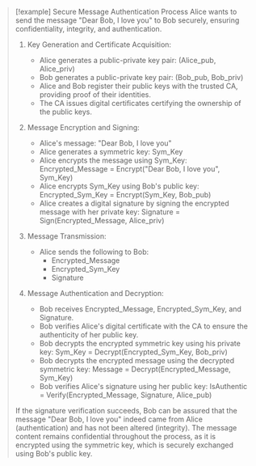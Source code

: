 > [!example] Secure Message Authentication Process
> Alice wants to send the message "Dear Bob, I love you" to Bob securely, ensuring confidentiality, integrity, and authentication.
>
> 1. Key Generation and Certificate Acquisition:
>    - Alice generates a public-private key pair: (Alice_pub, Alice_priv)
>    - Bob generates a public-private key pair: (Bob_pub, Bob_priv)
>    - Alice and Bob register their public keys with the trusted CA, providing proof of their identities.
>    - The CA issues digital certificates certifying the ownership of the public keys.
>
> 2. Message Encryption and Signing:
>    - Alice's message: "Dear Bob, I love you"
>    - Alice generates a symmetric key: Sym_Key
>    - Alice encrypts the message using Sym_Key:
>      Encrypted_Message = Encrypt("Dear Bob, I love you", Sym_Key)
>    - Alice encrypts Sym_Key using Bob's public key:
>      Encrypted_Sym_Key = Encrypt(Sym_Key, Bob_pub)
>    - Alice creates a digital signature by signing the encrypted message with her private key:
>      Signature = Sign(Encrypted_Message, Alice_priv)
>
> 3. Message Transmission:
>    - Alice sends the following to Bob:
>      - Encrypted_Message
>      - Encrypted_Sym_Key
>      - Signature
>
> 4. Message Authentication and Decryption:
>    - Bob receives Encrypted_Message, Encrypted_Sym_Key, and Signature.
>    - Bob verifies Alice's digital certificate with the CA to ensure the authenticity of her public key.
>    - Bob decrypts the encrypted symmetric key using his private key:
>      Sym_Key = Decrypt(Encrypted_Sym_Key, Bob_priv)
>    - Bob decrypts the encrypted message using the decrypted symmetric key:
>      Message = Decrypt(Encrypted_Message, Sym_Key)
>    - Bob verifies Alice's signature using her public key:
>      IsAuthentic = Verify(Encrypted_Message, Signature, Alice_pub)
>
> If the signature verification succeeds, Bob can be assured that the message "Dear Bob, I love you" indeed came from Alice (authentication) and has not been altered (integrity). The message content remains confidential throughout the process, as it is encrypted using the symmetric key, which is securely exchanged using Bob's public key.
